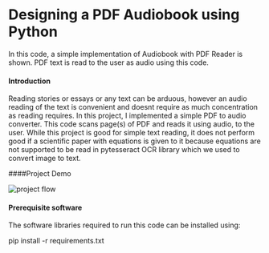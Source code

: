 # Designing a PDF Audiobook using Python
In this code, a simple implementation of Audiobook with PDF Reader is shown. PDF text is read to the user as audio using this code.

#### Introduction
Reading stories or essays or any text can be arduous, however an audio reading of the text is convenient and doesnt require as much concentration as reading requires. In this project, I implemented a simple PDF to audio converter. This code scans page(s) of PDF and reads it using audio, to the user. While this project is good for simple text reading, it does not perform good if a scientific paper with equations is given to it because equations are not supported to be read in pytesseract OCR library which we used to convert image to text.

####Project Demo

![project flow]()

#### Prerequisite software
The software libraries required to run this code can be installed using:

pip install -r requirements.txt

